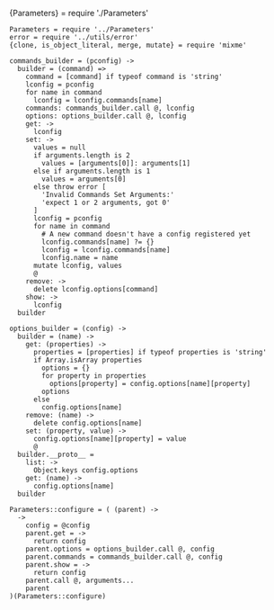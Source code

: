 
{Parameters} = require './Parameters'

    Parameters = require '../Parameters'
    error = require '../utils/error'
    {clone, is_object_literal, merge, mutate} = require 'mixme'
    
    commands_builder = (pconfig) ->
      builder = (command) =>
        command = [command] if typeof command is 'string'
        lconfig = pconfig
        for name in command
          lconfig = lconfig.commands[name]
        commands: commands_builder.call @, lconfig
        options: options_builder.call @, lconfig
        get: ->
          lconfig
        set: ->
          values = null
          if arguments.length is 2
            values = [arguments[0]]: arguments[1]
          else if arguments.length is 1
            values = arguments[0]
          else throw error [
            'Invalid Commands Set Arguments:'
            'expect 1 or 2 arguments, got 0'
          ]
          lconfig = pconfig
          for name in command
            # A new command doesn't have a config registered yet
            lconfig.commands[name] ?= {}
            lconfig = lconfig.commands[name]
            lconfig.name = name
          mutate lconfig, values
          @
        remove: ->
          delete lconfig.options[command]
        show: ->
          lconfig
      builder
    
    options_builder = (config) ->
      builder = (name) ->
        get: (properties) ->
          properties = [properties] if typeof properties is 'string'
          if Array.isArray properties
            options = {}
            for property in properties
              options[property] = config.options[name][property]
            options
          else
            config.options[name]
        remove: (name) ->
          delete config.options[name]
        set: (property, value) ->
          config.options[name][property] = value
          @
      builder.__proto__ =
        list: ->
          Object.keys config.options
        get: (name) ->
          config.options[name]
      builder
    
    Parameters::configure = ( (parent) ->
      ->
        config = @config
        parent.get = ->
          return config
        parent.options = options_builder.call @, config
        parent.commands = commands_builder.call @, config
        parent.show = ->
          return config
        parent.call @, arguments...
        parent
    )(Parameters::configure)
